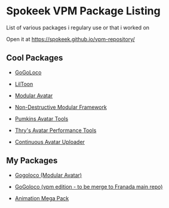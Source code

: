 # Spokeek VPM Package Listing

List of various packages i regulary use or that i worked on

Open it at <https://spokeek.github.io/vpm-repository/>

## Cool Packages

- [GoGoLoco](https://github.com/Franada/gogoloco)

- [LilToon](https://github.com/lilxyzw/lilToon)

- [Modular Avatar](https://modular-avatar.nadena.dev)

- [Non-Destructive Modular Framework](https://github.com/bdunderscore/ndmf)

- [Pumkins Avatar Tools](https://github.com/rurre/PumkinsAvatarTools)

- [Thry's Avatar Performance Tools](https://github.com/Thryrallo/VRC-Avatar-Performance-Tools)

- [Continuous Avatar Uploader](https://github.com/anatawa12/ContinuousAvatarUploader)

## My Packages

- [Gogoloco (Modular Avatar)](https://github.com/Spokeek/GoGoLoco-Modular-Avatar)

- [GoGoloco (vpm edition - to be merge to Franada main repo)](https://github.com/Spokeek/goloco)

- [Animation Mega Pack](https://github.com/Spokeek/animation-mega-pack)
